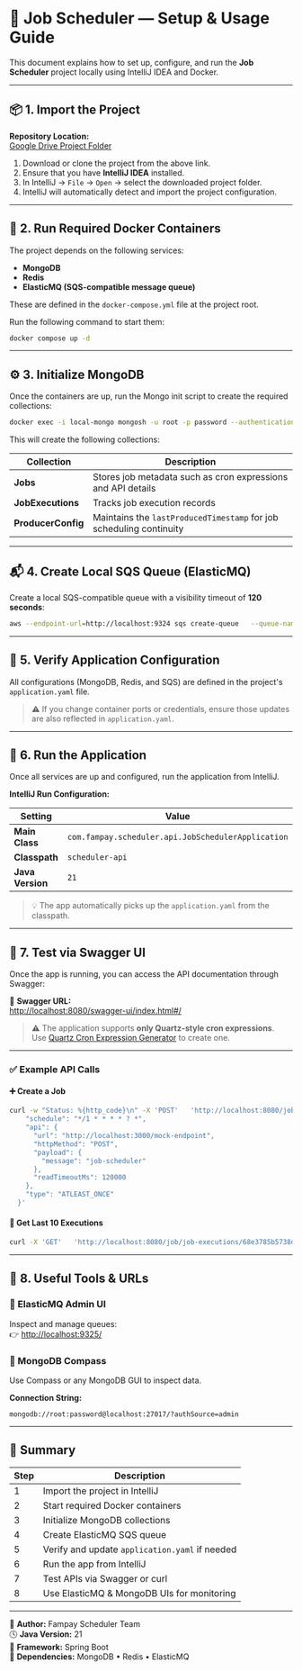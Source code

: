 # 🧭 Job Scheduler — Setup & Usage Guide

This document explains how to set up, configure, and run the **Job Scheduler** project locally using IntelliJ IDEA and Docker.

---

## 📦 1. Import the Project

**Repository Location:**  
[Google Drive Project Folder](https://drive.google.com/drive/folders/1-Y9R0hXFyJfl0cFqlyWWY_xg9xC7RnM_?usp=drive_link)

1. Download or clone the project from the above link.
2. Ensure that you have **IntelliJ IDEA** installed.
3. In IntelliJ → `File` → `Open` → select the downloaded project folder.
4. IntelliJ will automatically detect and import the project configuration.

---

## 🐳 2. Run Required Docker Containers

The project depends on the following services:

- **MongoDB**
- **Redis**
- **ElasticMQ (SQS-compatible message queue)**

These are defined in the `docker-compose.yml` file at the project root.

Run the following command to start them:

```bash
docker compose up -d
```

---

## ⚙️ 3. Initialize MongoDB

Once the containers are up, run the Mongo init script to create the required collections:

```bash
docker exec -i local-mongo mongosh -u root -p password --authenticationDatabase admin < mongo-init.js
```

This will create the following collections:

| Collection | Description |
|-------------|--------------|
| **Jobs** | Stores job metadata such as cron expressions and API details |
| **JobExecutions** | Tracks job execution records |
| **ProducerConfig** | Maintains the `lastProducedTimestamp` for job scheduling continuity |

---

## 📬 4. Create Local SQS Queue (ElasticMQ)

Create a local SQS-compatible queue with a visibility timeout of **120 seconds**:

```bash
aws --endpoint-url=http://localhost:9324 sqs create-queue   --queue-name local-job-queue   --attributes VisibilityTimeout=120
```

---

## 🧾 5. Verify Application Configuration

All configurations (MongoDB, Redis, and SQS) are defined in the project's `application.yaml` file.

> ⚠️ If you change container ports or credentials, ensure those updates are also reflected in `application.yaml`.

---

## 🚀 6. Run the Application

Once all services are up and configured, run the application from IntelliJ.

**IntelliJ Run Configuration:**

| Setting | Value |
|----------|--------|
| **Main Class** | `com.fampay.scheduler.api.JobSchedulerApplication` |
| **Classpath** | `scheduler-api` |
| **Java Version** | `21` |

> 💡 The app automatically picks up the `application.yaml` from the classpath.

---

## 🧪 7. Test via Swagger UI

Once the app is running, you can access the API documentation through Swagger:

🔗 **Swagger URL:**  
[http://localhost:8080/swagger-ui/index.html#/](http://localhost:8080/swagger-ui/index.html#/)

> ⚠️ The application supports **only Quartz-style cron expressions**.  
> Use [Quartz Cron Expression Generator](https://www.freeformatter.com/cron-expression-generator-quartz.html) to create one.

---

### ✅ Example API Calls

#### ➕ Create a Job

```bash
curl -w "Status: %{http_code}\n" -X 'POST'   'http://localhost:8080/job'   -H 'accept: */*'   -H 'Content-Type: application/json'   -d '{
    "schedule": "*/1 * * * * ? *",
    "api": {
      "url": "http://localhost:3000/mock-endpoint",
      "httpMethod": "POST",
      "payload": {
        "message": "job-scheduler"
      },
      "readTimeoutMs": 120000
    },
    "type": "ATLEAST_ONCE"
  }'
```

#### 📜 Get Last 10 Executions

```bash
curl -X 'GET'   'http://localhost:8080/job/job-executions/68e3785b5738d56e6fc3a007?limit=50'   -H 'accept: */*'
```

---

## 🧰 8. Useful Tools & URLs

### 🔹 ElasticMQ Admin UI
Inspect and manage queues:  
👉 [http://localhost:9325/](http://localhost:9325/)

### 🔹 MongoDB Compass
Use Compass or any MongoDB GUI to inspect data.

**Connection String:**
```
mongodb://root:password@localhost:27017/?authSource=admin
```

---

## 🧩 Summary

| Step | Description |
|------|--------------|
| 1 | Import the project in IntelliJ |
| 2 | Start required Docker containers |
| 3 | Initialize MongoDB collections |
| 4 | Create ElasticMQ SQS queue |
| 5 | Verify and update `application.yaml` if needed |
| 6 | Run the app from IntelliJ |
| 7 | Test APIs via Swagger or curl |
| 8 | Use ElasticMQ & MongoDB UIs for monitoring |

---

📘 **Author:** Fampay Scheduler Team  
🕓 **Java Version:** 21  
🧩 **Framework:** Spring Boot  
🧱 **Dependencies:** MongoDB • Redis • ElasticMQ
